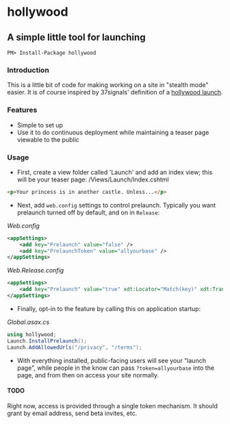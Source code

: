 # hollywood
## A simple little tool for launching

```
PM> Install-Package hollywood
```

### Introduction
This is a little bit of code for making working on a site in "stealth mode" easier.
It is of course inspired by 37signals' definition of a [hollywood launch](http://gettingreal.37signals.com/ch13_Hollywood_Launch.php).

### Features

* Simple to set up
* Use it to do continuous deployment while maintaining a teaser page viewable to the public

### Usage
* First, create a view folder called 'Launch' and add an index view; this will be your teaser page:
/Views/Launch/Index.cshtml
```html
<p>Your princess is in another castle. Unless...</p>
```

* Next, add `web.config` settings to control prelaunch. Typically you want prelaunch turned off by default, and on in `Release`:

_Web.config_

```xml
<appSettings>
    <add key="Prelaunch" value="false" />
    <add key="PrelaunchToken" value="allyourbase" />
</appSettings>
```

_Web.Release.config_

```xml
<appSettings>
    <add key="Prelaunch" value="true" xdt:Locator="Match(key)" xdt:Transform="Replace" />
</appSettings>
```

* Finally, opt-in to the feature by calling this on application startup:

_Global.asax.cs_

```csharp
using hollywood;
Launch.InstallPrelaunch();
Launch.AddAllowedUrls("/privacy", "/terms");
```

* With everything installed, public-facing users will see your "launch page", while people in the know can pass `?token=allyourbase` into the page, and from then on access your site normally.

#### TODO
Right now, access is provided through a single token mechanism. It should grant by email address, send beta invites, etc.
